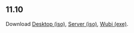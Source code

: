 ## 11.10
Download [Desktop (iso)](http://web.archive.org/web/20120222234138/http://gb.releases.ubuntu.com/ubuntu-11.10-desktop-amd64.iso), [Server (iso)](http://web.archive.org/web/20120222234138/http://gb.releases.ubuntu.com/ubuntu-11.10-server-amd64.iso), [Wubi (exe)](http://web.archive.org/web/20120102001301/http://gb.releases.ubuntu.com/11.04/wubi.exe).